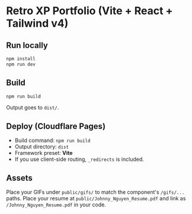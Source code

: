 # Retro XP Portfolio (Vite + React + Tailwind v4)

## Run locally
```bash
npm install
npm run dev
```

## Build
```bash
npm run build
```
Output goes to `dist/`.

## Deploy (Cloudflare Pages)
- Build command: `npm run build`
- Output directory: `dist`
- Framework preset: **Vite**
- If you use client-side routing, `_redirects` is included.

## Assets
Place your GIFs under `public/gifs/` to match the component's `/gifs/...` paths.
Place your resume at `public/Johnny_Nguyen_Resume.pdf` and link as `/Johnny_Nguyen_Resume.pdf` in your code.
